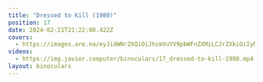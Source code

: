 ```yaml
---
title: "Dressed to Kill (1980)"
position: 17
date: 2024-02-21T21:22:08.422Z
covers:
  - https://images.are.na/eyJidWNrZXQiOiJhcmVuYV9pbWFnZXMiLCJrZXkiOiIyNjUwOTQ4NC9vcmlnaW5hbF82Nzg3MjNjN2ExNTY3MmZmMjAyNDAyMjEtMi1qd3VxYzEucG5nIiwiZWRpdHMiOnsicmVzaXplIjp7IndpZHRoIjoxODAwLCJoZWlnaHQiOjE4MDAsImZpdCI6Imluc2lkZSIsIndpdGhvdXRFbmxhcmdlbWVudCI6dHJ1ZX0sIndlYnAiOnsicXVhbGl0eSI6NjV9LCJqcGVnIjp7InF1YWxpdHkiOjY1fSwicm90YXRlIjpudWxsfX0=?bc=0
videos:
  - https://img.javier.computer/binoculars/17_dressed-to-kill-1980.mp4
layout: binoculars
---
```

